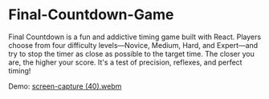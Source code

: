 ﻿# Final-Countdown-Game
Final Countdown is a fun and addictive timing game built with React. Players choose from four difficulty levels—Novice, Medium, Hard, and Expert—and try to stop the timer as close as possible to the target time. The closer you are, the higher your score. It's a test of precision, reflexes, and perfect timing!

Demo:
[screen-capture (40).webm](https://github.com/user-attachments/assets/6d06eb36-a7fa-4190-b0b2-3c9a644297b7)

